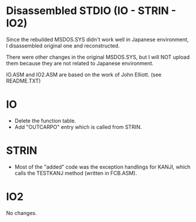 # Disassembled STDIO (IO - STRIN - IO2)

Since the rebuilded MSDOS.SYS didn't work well in Japanese environment, I disassembled original one and reconstructed.

There were other changes in the original MSDOS.SYS, but I will NOT upload them because they are not related to Japanese environment.

IO.ASM and IO2.ASM are based on the work of John Elliott. (see README.TXT)

# IO
* Delete the function table.
* Add "OUTCARPO" entry which is called from STRIN.

# STRIN
* Most of the "added" code was the exception handlings for KANJI, which calls the TESTKANJ method (written in FCB.ASM).

# IO2
No changes.
